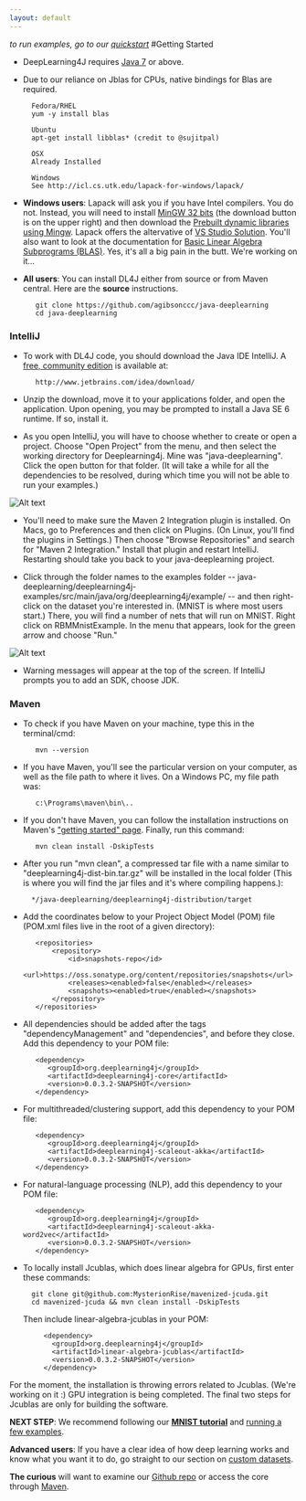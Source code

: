 ```yaml
---
layout: default
---
```


*to run examples, go to our [quickstart](../quickstart.html)*
#Getting Started

* DeepLearning4J requires [Java 7](http://www.oracle.com/technetwork/java/javase/downloads/jdk7-downloads-1880260.html) or above.

* Due to our reliance on Jblas for CPUs, native bindings for Blas are required.

        Fedora/RHEL
        yum -y install blas

        Ubuntu
        apt-get install libblas* (credit to @sujitpal)

        OSX
        Already Installed

        Windows
        See http://icl.cs.utk.edu/lapack-for-windows/lapack/

* **Windows users**: Lapack will ask you if you have Intel compilers. You do not. Instead, you will need to install [MinGW 32 bits](http://www.mingw.org/) (the download button is on the upper right) and then download the [Prebuilt dynamic libraries using Mingw](http://icl.cs.utk.edu/lapack-for-windows/lapack/#libraries_mingw). Lapack offers the altervative of [VS Studio Solution](http://icl.cs.utk.edu/lapack-for-windows/lapack/#lapacke). You'll also want to look at the documentation for [Basic Linear Algebra Subprograms (BLAS)](http://www.netlib.org/blas/). Yes, it's all a big pain in the butt. We're working on it...

* **All users**: You can install DL4J either from source or from Maven central. Here are the **source** instructions. 

         git clone https://github.com/agibsonccc/java-deeplearning
         cd java-deeplearning

### IntelliJ

* To work with DL4J code, you should download the Java IDE IntelliJ. A [free, community edition](http://www.jetbrains.com/idea/download/) is available at:

         http://www.jetbrains.com/idea/download/

* Unzip the download, move it to your applications folder, and open the application. Upon opening, you may be prompted to install a Java SE 6 runtime. If so, install it. 

* As you open IntelliJ, you will have to choose whether to create or open a project. Choose "Open Project" from the menu, and then select the working directory for Deeplearning4j. Mine was "java-deeplearning". Click the open button for that folder. (It will take a while for all the dependencies to be resolved, during which time you will not be able to run your examples.)

![Alt text](../img/open_project.png) 

* You'll need to make sure the Maven 2 Integration plugin is installed. On Macs, go to Preferences and then click on Plugins. (On Linux, you'll find the plugins in Settings.) Then choose "Browse Repositories" and search for "Maven 2 Integration." Install that plugin and restart IntelliJ. Restarting should take you back to your java-deeplearning project. 

* Click through the folder names to the examples folder -- java-deeplearning/deeplearning4j-examples/src/main/java/org/deeplearning4j/example/ -- and then right-click on the dataset you're interested in. (MNIST is where most users start.) There, you will find a number of nets that will run on MNIST. Right click on RBMMnistExample. In the menu that appears, look for the green arrow and choose "Run." 

![Alt text](../img/run_menu.png)

* Warning messages will appear at the top of the screen. If IntelliJ prompts you to add an SDK, choose JDK.

### Maven

* To check if you have Maven on your machine, type this in the terminal/cmd:

         mvn --version

* If you have Maven, you'll see the particular version on your computer, as well as the file path to where it lives. On a Windows PC, my file path was:

         c:\Programs\maven\bin\..

* If you don't have Maven, you can follow the installation instructions on Maven's ["getting started" page](https://maven.apache.org/guides/getting-started/maven-in-five-minutes.html). Finally, run this command:

         mvn clean install -DskipTests

* After you run "mvn clean", a compressed tar file with a name similar to "deeplearning4j-dist-bin.tar.gz" will be installed in the local folder (This is where you will find the jar files and it's where compiling happens.):

		*/java-deeplearning/deeplearning4j-distribution/target
	
* Add the coordinates below to your Project Object Model (POM) file (POM.xml files live in the root of a given directory):

         <repositories>
             <repository>
                 <id>snapshots-repo</id>
                 <url>https://oss.sonatype.org/content/repositories/snapshots</url>
                 <releases><enabled>false</enabled></releases>
                 <snapshots><enabled>true</enabled></snapshots>
             </repository>
         </repositories>

* All dependencies should be added after the tags "dependencyManagement" and "dependencies", and before they close. Add this dependency to your POM file:

         <dependency>
			<groupId>org.deeplearning4j</groupId>
			<artifactId>deeplearning4j-core</artifactId>
			<version>0.0.3.2-SNAPSHOT</version>
		 </dependency>

* For multithreaded/clustering support, add this dependency to your POM file:

         <dependency>
			<groupId>org.deeplearning4j</groupId>
			<artifactId>deeplearning4j-scaleout-akka</artifactId>
			<version>0.0.3.2-SNAPSHOT</version>
         </dependency>

* For natural-language processing (NLP), add this dependency to your POM file:
         
         <dependency>
            <groupId>org.deeplearning4j</groupId>
            <artifactId>deeplearning4j-scaleout-akka-word2vec</artifactId>
            <version>0.0.3.2-SNAPSHOT</version>
         </dependency>

* To locally install Jcublas, which does linear algebra for GPUs, first enter these commands:

		git clone git@github.com:MysterionRise/mavenized-jcuda.git
		cd mavenized-jcuda && mvn clean install -DskipTests

  Then include linear-algebra-jcublas in your POM:

           <dependency>
             <groupId>org.deeplearning4j</groupId>
             <artifactId>linear-algebra-jcublas</artifactId>
             <version>0.0.3.2-SNAPSHOT</version>
           </dependency>

For the moment, the installation is throwing errors related to Jcublas. (We're working on it :) GPU integration is being completed. The final two steps for Jcublas are only for building the software. 

**NEXT STEP**: We recommend following our [**MNIST tutorial**](../rbm-mnist-tutorial.html) and [running a few examples](../quickstart.html). 

**Advanced users**: If you have a clear idea of how deep learning works and know what you want it to do, go straight to our section on [custom datasets](../customdatasets.html).

**The curious** will want to examine our [Github repo](https://github.com/agibsonccc/java-deeplearning) or access the core through [Maven](http://maven.apache.org/download.cgi).
